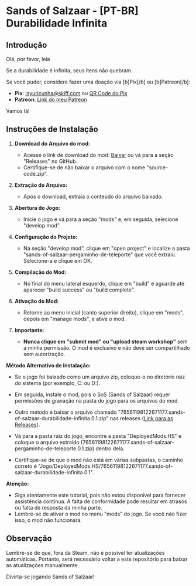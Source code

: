 # Sands of Salzaar - [PT-BR] Durabilidade Infinita

## Introdução

Olá, por favor, leia

Se a durabilidade é infinita, seus itens não quebram.

Se você puder, considere fazer uma doação via [b]Pix[/b] ou [b]Patreon[/b]:
- <strong>Pix</strong>: isyuricunha@skiff.com ou [QR Code do Pix](https://cdn.discordapp.com/attachments/1029239636259782713/1173615629811601449/photo_2023-11-13_10-24-15.jpg?ex=656499ba&is=655224ba&hm=21f231bd3c930b43f8fb3c263df766f8183fb57df724f2bc548838fb35a1930d&)
- <strong>Patreon</strong>: [Link do meu Patreon](https://www.patreon.com/user?u=81633504)

Vamos lá!

## Instruções de Instalação

1. **Download do Arquivo do mod:**
   - Acesse o link de download do mod: [Baixar](https://github.com/isyuricunha/sands-of-salzaar-durabilidade-infinita/releases) ou vá para a seção "Releases" no GitHub.
   - Certifique-se de não baixar o arquivo com o nome "source-code.zip".

2. **Extração do Arquivo:**
   - Após o download, extraia o conteúdo do arquivo baixado.

3. **Abertura do Jogo:**
   - Inicie o jogo e vá para a seção "mods" e, em seguida, selecione "develop mod".

4. **Configuração do Projeto:**
   - Na seção "develop mod", clique em "open project" e localize a pasta "sands-of-salzaar-pergaminho-de-teleporte" que você extraiu. Selecione-a e clique em OK.

5. **Compilação do Mod:**
   - No final do menu lateral esquerdo, clique em "build" e aguarde até aparecer "build success" ou "build complete".

6. **Ativação do Mod:**
   - Retorne ao menu inicial (canto superior direito), clique em "mods", depois em "manage mods", e ative o mod.

7. **Importante:**
   - **Nunca clique em "submit mod" ou "upload steam workshop"** sem a minha permissão. O mod é exclusivo e não deve ser compartilhado sem autorização.

**Método Alternativo de Instalação:**
   
- Se o jogo foi baixado como um arquivo zip, coloque-o no diretório raiz do sistema (por exemplo, C: ou D:).
- Em seguida, instale o mod, pois o SoS (Sands of Salzaar) requer permissões de gravação na pasta do jogo para os arquivos do mod.

- Outro método é baixar o arquivo chamado "76561198122671177.sands-of-salzaar-durabilidade-infinita.0.1.zip" nas releases ([Link para as Releases](https://github.com/isyuricunha/sands-of-salzaar-durabilidade-infinita/releases)).
- Vá para a pasta raiz do jogo, encontre a pasta "DeployedMods.HS" e coloque o arquivo extraído (76561198122671177.sands-of-salzaar-pergaminho-de-teleporte.0.1.zip) dentro dela.
- Certifique-se de que o mod não está em várias subpastas, o caminho correto é "Jogo/DeployedMods.HS/76561198122671177.sands-of-salzaar-durabilidade-infinita.0.1".

**Atenção:**
- Siga atentamente este tutorial, pois não estou disponível para fornecer assistência contínua. A falta de conformidade pode resultar em atrasos ou falta de resposta da minha parte.
- Lembre-se de ativar o mod no menu "mods" do jogo. Se você não fizer isso, o mod não funcionará.

## Observação

Lembre-se de que, fora da Steam, não é possível ter atualizações automáticas. Portanto, será necessário voltar a este repositório para baixar as atualizações manualmente.

Divirta-se jogando Sands of Salzaar!
